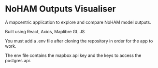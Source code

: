 # NoHAM Outputs Visualiser
A mapcentric application to explore and compare NoHAM model outputs.

Built using React, Axios, Maplibre GL JS

You must add a .env file after cloning the repository in order for the app to work.

The env file contains the mapbox api key and the keys to access the postgres api.


